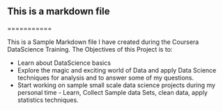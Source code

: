 ## This is a markdown file
===========

This is a Sample Markdown file I have created during the Coursera DataScience Training. The Objectives of this Project is to: 

* Learn about DataScience basics 
* Explore the magic and exciting world of Data and apply Data Science techniques for analysis and to answer some of my questions. 
* Start working on sample small scale data science projects during my personal time - Learn, Collect Sample data Sets, clean data, apply statistics techniques.  

